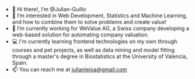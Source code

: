 - 👋 Hi there!, I’m @Julian-Guillo
- 👀 I’m interested in Web Development, Statistics and Machine Learning, and how to combine them to solve problems and create value!
- 💼 I’m currently working for WeValue AG, a Swiss company developing a web-based solution for automating company valuation.
- 💻 I'm currently learning frontend technologies on my own through courses and pet projects, as well as data mining and model fitting through a master's degree in Biostatistics at the University of Valencia, Spain.
- 📫 You can reach me at julianleioa@gmail.com

<!---
Julian-Guillo/Julian-Guillo is a ✨ special ✨ repository because its `README.md` (this file) appears on your GitHub profile.
You can click the Preview link to take a look at your changes.
--->
